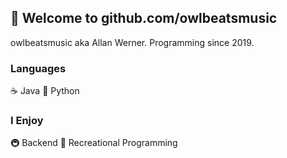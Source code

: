 ## 🌊 Welcome to **github.com/owlbeatsmusic**
owlbeatsmusic aka Allan Werner. Programming since 2019.
### Languages
☕ Java
🐍 Python
### I Enjoy
🚇 Backend
📑 Recreational Programming
